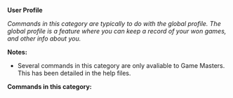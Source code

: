 **User Profile**

*Commands in this category are typically to do with the global profile. The global profile is a feature where you can keep a record of your won games, and other info about you.*

**Notes:**
  - Several commands in this category are only avaliable to Game Masters. This has been detailed in the help files.

**Commands in this category:**
